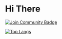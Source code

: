 # Hi There

<a href="https://discord.gg/XTW52Kt"><img src="https://img.shields.io/discord/860419570543099924.svg?style=flat&label=Join%20Community&color=7289DA" alt="Join Community Badge"/></a>

[![Top Langs](https://github-readme-stats.vercel.app/api/top-langs/?username=St0na)](https://github.com/St0na/github-readme-stats)

